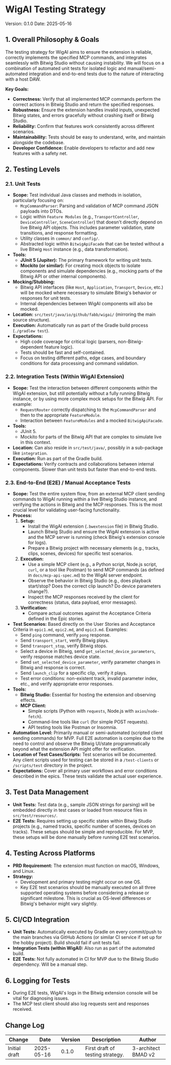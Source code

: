 # WigAI Testing Strategy

Version: 0.1.0
Date: 2025-05-16

## 1. Overall Philosophy & Goals

The testing strategy for WigAI aims to ensure the extension is reliable, correctly implements the specified MCP commands, and integrates seamlessly with Bitwig Studio without causing instability. We will focus on a combination of automated unit tests for isolated logic and manual/semi-automated integration and end-to-end tests due to the nature of interacting with a host DAW.

**Key Goals:**

* **Correctness:** Verify that all implemented MCP commands perform the correct actions in Bitwig Studio and return the specified responses.
* **Robustness:** Ensure the extension handles invalid inputs, unexpected Bitwig states, and errors gracefully without crashing itself or Bitwig Studio.
* **Reliability:** Confirm that features work consistently across different scenarios.
* **Maintainability:** Tests should be easy to understand, write, and maintain alongside the codebase.
* **Developer Confidence:** Enable developers to refactor and add new features with a safety net.

## 2. Testing Levels

### 2.1. Unit Tests

* **Scope:** Test individual Java classes and methods in isolation, particularly focusing on:
    * `McpCommandParser`: Parsing and validation of MCP command JSON payloads into DTOs.
    * Logic within `Feature Modules` (e.g., `TransportController`, `DeviceController`, `SceneController`) that doesn't directly depend on live Bitwig API objects. This includes parameter validation, state transitions, and response formatting.
    * Utility classes in `common/` and `config/`.
    * Abstracted logic within `BitwigApiFacade` that can be tested without a live Bitwig `Host` instance (e.g., data transformation).
* **Tools:**
    * **JUnit 5 (Jupiter):** The primary framework for writing unit tests.
    * **Mockito (or similar):** For creating mock objects to isolate components and simulate dependencies (e.g., mocking parts of the Bitwig API or other internal components).
* **Mocking/Stubbing:**
    * Bitwig API interfaces (like `Host`, `Application`, `Transport`, `Device`, etc.) will be mocked where necessary to simulate Bitwig's behavior or responses for unit tests.
    * Internal dependencies between WigAI components will also be mocked.
* **Location:** `src/test/java/io/github/fabb/wigai/` (mirroring the main source structure).
* **Execution:** Automatically run as part of the Gradle build process (`./gradlew test`).
* **Expectations:**
    * High code coverage for critical logic (parsers, non-Bitwig-dependent feature logic).
    * Tests should be fast and self-contained.
    * Focus on testing different paths, edge cases, and boundary conditions for data processing and command validation.

### 2.2. Integration Tests (Within WigAI Extension)

* **Scope:** Test the interaction between different components *within* the WigAI extension, but still potentially without a fully running Bitwig instance, or by using more complex mock setups for the Bitwig API. For example:
    * `RequestRouter` correctly dispatching to the `McpCommandParser` and then to the appropriate `FeatureModule`.
    * Interaction between `FeatureModules` and a mocked `BitwigApiFacade`.
* **Tools:**
    * JUnit 5.
    * Mockito for parts of the Bitwig API that are complex to simulate live in this context.
* **Location:** Can also reside in `src/test/java/`, possibly in a sub-package like `integration`.
* **Execution:** Run as part of the Gradle build.
* **Expectations:** Verify contracts and collaborations between internal components. Slower than unit tests but faster than end-to-end tests.

### 2.3. End-to-End (E2E) / Manual Acceptance Tests

* **Scope:** Test the entire system flow, from an external MCP client sending commands to WigAI running within a live Bitwig Studio instance, and verifying the actions in Bitwig and the MCP responses. This is the most crucial level for validating user-facing functionality.
* **Process:**
    1.  **Setup:**
        * Install the WigAI extension (`.bwextension` file) in Bitwig Studio.
        * Launch Bitwig Studio and ensure the WigAI extension is active and the MCP server is running (check Bitwig's extension console for logs).
        * Prepare a Bitwig project with necessary elements (e.g., tracks, clips, scenes, devices) for specific test scenarios.
    2.  **Execution:**
        * Use a simple MCP client (e.g., a Python script, Node.js script, `curl`, or a tool like Postman) to send MCP commands (as defined in `docs/mcp-api-spec.md`) to the WigAI server endpoint.
        * Observe the behavior in Bitwig Studio (e.g., does playback start/stop? Does the correct clip launch? Do device parameters change?).
        * Inspect the MCP responses received by the client for correctness (status, data payload, error messages).
    3.  **Verification:**
        * Compare actual outcomes against the Acceptance Criteria defined in the Epic stories.
* **Test Scenarios:** Based directly on the User Stories and Acceptance Criteria in `epic1.md`, `epic2.md`, and `epic3.md`. Examples:
    * Send `ping` command, verify `pong` response.
    * Send `transport_start`, verify Bitwig plays.
    * Send `transport_stop`, verify Bitwig stops.
    * Select a device in Bitwig, send `get_selected_device_parameters`, verify response matches device state.
    * Send `set_selected_device_parameter`, verify parameter changes in Bitwig and response is correct.
    * Send `launch_clip` for a specific clip, verify it plays.
    * Test error conditions: non-existent track, invalid parameter index, etc., and verify appropriate error responses.
* **Tools:**
    * **Bitwig Studio:** Essential for hosting the extension and observing effects.
    * **MCP Client:**
        * Simple scripts (Python with `requests`, Node.js with `axios`/`node-fetch`).
        * Command-line tools like `curl` (for simple POST requests).
        * API testing tools like Postman or Insomnia.
* **Automation Level:** Primarily manual or semi-automated (scripted client sending commands) for MVP. Full E2E automation is complex due to the need to control and observe the Bitwig UI/state programmatically beyond what the extension API might offer for verification.
* **Location of Test Cases/Scripts:** Test scenarios will be documented. Any client scripts used for testing can be stored in a `/test-clients` or `/scripts/test` directory in the project.
* **Expectations:** Cover all primary user workflows and error conditions described in the epics. These tests validate the actual user experience.

## 3. Test Data Management

* **Unit Tests:** Test data (e.g., sample JSON strings for parsing) will be embedded directly in test cases or loaded from resource files in `src/test/resources/`.
* **E2E Tests:** Requires setting up specific states within Bitwig Studio projects (e.g., named tracks, specific number of scenes, devices on tracks). These setups should be simple and reproducible. For MVP, these setups will be done manually before running E2E test scenarios.

## 4. Testing Across Platforms

* **PRD Requirement:** The extension must function on macOS, Windows, and Linux.
* **Strategy:**
    * Development and primary testing might occur on one OS.
    * Key E2E test scenarios should be manually executed on all three supported operating systems before considering a release or significant milestone. This is crucial as OS-level differences or Bitwig's behavior might vary slightly.

## 5. CI/CD Integration

* **Unit Tests:** Automatically executed by Gradle on every commit/push to the main branches via GitHub Actions (or similar CI service if set up for the hobby project). Build should fail if unit tests fail.
* **Integration Tests (within WigAI):** Also run as part of the automated build.
* **E2E Tests:** Not fully automated in CI for MVP due to the Bitwig Studio dependency. Will be a manual step.

## 6. Logging for Tests

* During E2E tests, WigAI's logs in the Bitwig extension console will be vital for diagnosing issues.
* The MCP test client should also log requests sent and responses received.

## Change Log

| Change        | Date       | Version | Description                  | Author              |
| ------------- | ---------- | ------- | ---------------------------- | ------------------- |
| Initial draft | 2025-05-16 | 0.1.0   | First draft of testing strategy. | 3-architect BMAD v2 |